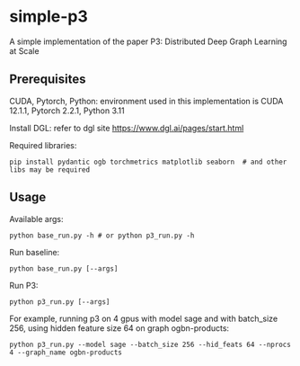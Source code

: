 # simple-p3
A simple implementation of the paper P3: Distributed Deep Graph Learning at Scale

## Prerequisites
CUDA, Pytorch, Python: environment used in this implementation is CUDA 12.1.1, Pytorch 2.2.1, Python 3.11

Install DGL: refer to dgl site https://www.dgl.ai/pages/start.html

Required libraries:
~~~
pip install pydantic ogb torchmetrics matplotlib seaborn  # and other libs may be required
~~~

## Usage
Available args:
~~~
python base_run.py -h # or python p3_run.py -h
~~~

Run baseline:
~~~
python base_run.py [--args]
~~~

Run P3:
~~~
python p3_run.py [--args]
~~~

For example, running p3 on 4 gpus with model sage and with batch_size 256, using hidden feature size 64 on graph ogbn-products:
~~~
python p3_run.py --model sage --batch_size 256 --hid_feats 64 --nprocs 4 --graph_name ogbn-products
~~~
